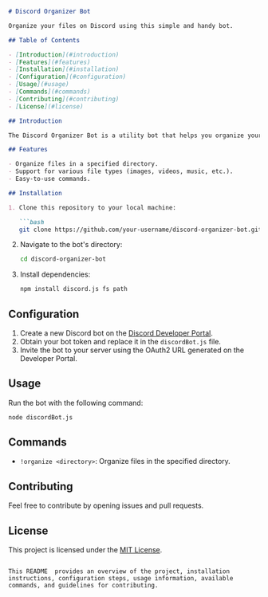 

```markdown
# Discord Organizer Bot

Organize your files on Discord using this simple and handy bot.

## Table of Contents

- [Introduction](#introduction)
- [Features](#features)
- [Installation](#installation)
- [Configuration](#configuration)
- [Usage](#usage)
- [Commands](#commands)
- [Contributing](#contributing)
- [License](#license)

## Introduction

The Discord Organizer Bot is a utility bot that helps you organize your files in a designated directory on Discord. It listens for commands and organizes files based on their types.

## Features

- Organize files in a specified directory.
- Support for various file types (images, videos, music, etc.).
- Easy-to-use commands.

## Installation

1. Clone this repository to your local machine:

   ```bash
   git clone https://github.com/your-username/discord-organizer-bot.git
   ```

2. Navigate to the bot's directory:

   ```bash
   cd discord-organizer-bot
   ```

3. Install dependencies:

   ```bash
   npm install discord.js fs path
   ```

## Configuration

1. Create a new Discord bot on the [Discord Developer Portal](https://discord.com/developers/applications).
2. Obtain your bot token and replace it in the `discordBot.js` file.
3. Invite the bot to your server using the OAuth2 URL generated on the Developer Portal.

## Usage

Run the bot with the following command:

```bash
node discordBot.js
```

## Commands

- `!organize <directory>`: Organize files in the specified directory.

## Contributing

Feel free to contribute by opening issues and pull requests.

## License

This project is licensed under the [MIT License](LICENSE).
```

This README  provides an overview of the project, installation instructions, configuration steps, usage information, available commands, and guidelines for contributing. 
